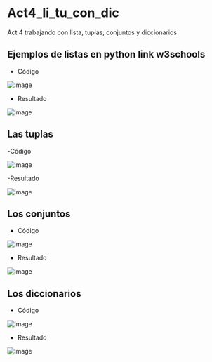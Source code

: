 # Act4_li_tu_con_dic
Act 4 trabajando con lista, tuplas, conjuntos y diccionarios
## Ejemplos de listas en python  link w3schools
- Código

![image](https://github.com/user-attachments/assets/11d2d323-7f56-4ad8-8da2-5dc035fb3d75)

- Resultado

![image](https://github.com/user-attachments/assets/0be86bf0-f897-4e8a-b78e-ff6dcceac364)

## Las tuplas
-Código

![image](https://github.com/user-attachments/assets/82a4656e-8449-4b34-909e-cbb48c360875)

-Resultado

![image](https://github.com/user-attachments/assets/055ea9fd-c052-498a-9bb1-2bc02f71d82d)

## Los conjuntos
- Código

![image](https://github.com/user-attachments/assets/7d33b3c8-e639-46e8-800d-9059de25988a)

- Resultado

![image](https://github.com/user-attachments/assets/84e9dc59-87aa-4237-88be-a3dfbad9f5ac)

## Los diccionarios
- Código

![image](https://github.com/user-attachments/assets/531ca757-a17f-45dd-b8ae-e15a5c08523c)

- Resultado

![image](https://github.com/user-attachments/assets/23dda3b5-2bc4-426e-ba1b-7b2e8ecb0e04)









